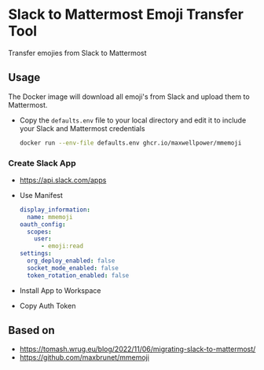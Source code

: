 # Slack to Mattermost Emoji Transfer Tool

Transfer emojies from Slack to Mattermost

## Usage

The Docker image will download all emoji's from Slack and upload them to Mattermost.

- Copy the `defaults.env` file to your local directory and edit it to include your Slack and Mattermost credentials

  ```bash
  docker run --env-file defaults.env ghcr.io/maxwellpower/mmemoji
  ```

### Create Slack App

- https://api.slack.com/apps
- Use Manifest

  ```yaml
  display_information:
    name: mmemoji
  oauth_config:
    scopes:
      user:
        - emoji:read
  settings:
    org_deploy_enabled: false
    socket_mode_enabled: false
    token_rotation_enabled: false
  ```

- Install App to Workspace
- Copy Auth Token

## Based on

- https://tomash.wrug.eu/blog/2022/11/06/migrating-slack-to-mattermost/
- https://github.com/maxbrunet/mmemoji
